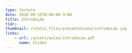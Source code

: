 ```yaml
---
type: lecture
date: 2018-09-15T0:00:00-3:00
title: Introdução
tldr: 
thumbnail: /static_files/presentations/introducao.jog
links: 
    - url: /assets/aulas/introducao.pdf
      name: Slides
---
```

